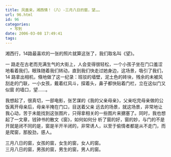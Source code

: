 ```yaml
---
title: 凤凰亲，湘西情！（八）-三月八日的窗，望……
url: 96.html
id: 96
categories:
  - 写到
date: 2006-03-08 17:49:41
tags:
---
```


湘西行，14路最喜欢的一张的照片就算这张了，我们取名叫《望》。  
  
一 路走在古老而充满生气的大街上，人会变得很轻松，一个小孩子坐在门口羞涩地看着我们，眼珠随着我们转动，直到我们快走过她身边，这场景，吸引了我们，14 路拿出相机，倏地做了这一纪录：班驳的墙壁，泥土色的砖块，残余的未被风刮走的门联，一小女孩，戴着红风斗，探着头，鼻子都快贴着门栏，立在这似门又似窗 的墙口，望……。  
  
我想起了，很真切，一部电影，张艺谋的《我的父亲母亲》，父亲吃完母亲做的公饭离开母亲后，母亲半掩在门口，目送着父亲 远去的场景，就这场景，非常地让我心动，苦于未能找到这张图片，只得拿相关的一些图片来搪塞了。同时，我也想起了一文章，钱钟书的散文《窗》，如何如何分 析了窗的好，窗的妙，与门的不是开就是闭不同的是，窗是半开半闭的，非常诱人，以至于偷情者都是从不走门，而是爬窗，那股劲，感人。  
  
三月八日的窗，女孩的窗，女生的窗，女人的窗。  
三月八日的窗，男孩的窗，男生的窗，男人的窗。